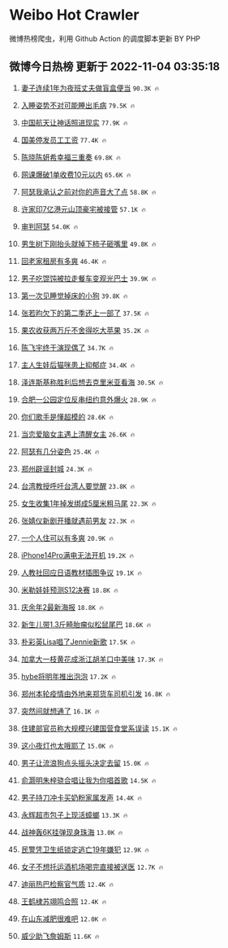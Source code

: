 # Weibo Hot Crawler 



微博热榜爬虫，利用 Github Action 的调度脚本更新 BY PHP 


## 微博今日热榜 更新于 2022-11-04 03:35:18 
1. [妻子连续1年为夜班丈夫做盲盒便当](https://s.weibo.com/weibo?q=%23%E5%A6%BB%E5%AD%90%E8%BF%9E%E7%BB%AD1%E5%B9%B4%E4%B8%BA%E5%A4%9C%E7%8F%AD%E4%B8%88%E5%A4%AB%E5%81%9A%E7%9B%B2%E7%9B%92%E4%BE%BF%E5%BD%93%23&t=31&band_rank=1&Refer=top) `90.3K 🔥` 

1. [入睡姿势不对可能睡出毛病](https://s.weibo.com/weibo?q=%23%E5%85%A5%E7%9D%A1%E5%A7%BF%E5%8A%BF%E4%B8%8D%E5%AF%B9%E5%8F%AF%E8%83%BD%E7%9D%A1%E5%87%BA%E6%AF%9B%E7%97%85%23&t=31&band_rank=2&Refer=top) `79.5K 🔥` 

1. [中国航天让神话照进现实](https://s.weibo.com/weibo?q=%23%E4%B8%AD%E5%9B%BD%E8%88%AA%E5%A4%A9%E8%AE%A9%E7%A5%9E%E8%AF%9D%E7%85%A7%E8%BF%9B%E7%8E%B0%E5%AE%9E%23&t=31&band_rank=3&Refer=top) `77.9K 🔥` 

1. [国美停发员工工资](https://s.weibo.com/weibo?q=%23%E5%9B%BD%E7%BE%8E%E5%81%9C%E5%8F%91%E5%91%98%E5%B7%A5%E5%B7%A5%E8%B5%84%23&t=31&band_rank=4&Refer=top) `77.4K 🔥` 

1. [陈晓陈妍希幸福三重奏](https://s.weibo.com/weibo?q=%23%E9%99%88%E6%99%93%E9%99%88%E5%A6%8D%E5%B8%8C%E5%B9%B8%E7%A6%8F%E4%B8%89%E9%87%8D%E5%A5%8F%23&t=31&band_rank=5&Refer=top) `69.8K 🔥` 

1. [网课爆破1单收费10元以内](https://s.weibo.com/weibo?q=%23%E7%BD%91%E8%AF%BE%E7%88%86%E7%A0%B41%E5%8D%95%E6%94%B6%E8%B4%B910%E5%85%83%E4%BB%A5%E5%86%85%23&t=31&band_rank=6&Refer=top) `65.6K 🔥` 

1. [阿瑟我承认之前对你的声音大了点](https://s.weibo.com/weibo?q=%23%E9%98%BF%E7%91%9F%E6%88%91%E6%89%BF%E8%AE%A4%E4%B9%8B%E5%89%8D%E5%AF%B9%E4%BD%A0%E7%9A%84%E5%A3%B0%E9%9F%B3%E5%A4%A7%E4%BA%86%E7%82%B9%23&t=31&band_rank=7&Refer=top) `58.8K 🔥` 

1. [许家印7亿港元山顶豪宅被接管](https://s.weibo.com/weibo?q=%23%E8%AE%B8%E5%AE%B6%E5%8D%B07%E4%BA%BF%E6%B8%AF%E5%85%83%E5%B1%B1%E9%A1%B6%E8%B1%AA%E5%AE%85%E8%A2%AB%E6%8E%A5%E7%AE%A1%23&t=31&band_rank=8&Refer=top) `57.1K 🔥` 

1. [审判阿瑟](https://s.weibo.com/weibo?q=%E5%AE%A1%E5%88%A4%E9%98%BF%E7%91%9F&t=31&band_rank=9&Refer=top) `54.0K 🔥` 

1. [男生树下刚抬头就掉下柿子砸嘴里](https://s.weibo.com/weibo?q=%23%E7%94%B7%E7%94%9F%E6%A0%91%E4%B8%8B%E5%88%9A%E6%8A%AC%E5%A4%B4%E5%B0%B1%E6%8E%89%E4%B8%8B%E6%9F%BF%E5%AD%90%E7%A0%B8%E5%98%B4%E9%87%8C%23&t=31&band_rank=10&Refer=top) `49.8K 🔥` 

1. [回老家租房有多爽](https://s.weibo.com/weibo?q=%23%E5%9B%9E%E8%80%81%E5%AE%B6%E7%A7%9F%E6%88%BF%E6%9C%89%E5%A4%9A%E7%88%BD%23&t=31&band_rank=11&Refer=top) `46.4K 🔥` 

1. [男子吃馄饨被拉走餐车变观光巴士](https://s.weibo.com/weibo?q=%23%E7%94%B7%E5%AD%90%E5%90%83%E9%A6%84%E9%A5%A8%E8%A2%AB%E6%8B%89%E8%B5%B0%E9%A4%90%E8%BD%A6%E5%8F%98%E8%A7%82%E5%85%89%E5%B7%B4%E5%A3%AB%23&t=31&band_rank=12&Refer=top) `39.9K 🔥` 

1. [第一次见睡觉掉床的小狗](https://s.weibo.com/weibo?q=%23%E7%AC%AC%E4%B8%80%E6%AC%A1%E8%A7%81%E7%9D%A1%E8%A7%89%E6%8E%89%E5%BA%8A%E7%9A%84%E5%B0%8F%E7%8B%97%23&t=31&band_rank=13&Refer=top) `39.8K 🔥` 

1. [张若昀欠下的第二季还上一部了](https://s.weibo.com/weibo?q=%23%E5%BC%A0%E8%8B%A5%E6%98%80%E6%AC%A0%E4%B8%8B%E7%9A%84%E7%AC%AC%E4%BA%8C%E5%AD%A3%E8%BF%98%E4%B8%8A%E4%B8%80%E9%83%A8%E4%BA%86%23&t=31&band_rank=14&Refer=top) `37.5K 🔥` 

1. [果农收获两万斤不舍得吃大苹果](https://s.weibo.com/weibo?q=%23%E6%9E%9C%E5%86%9C%E6%94%B6%E8%8E%B7%E4%B8%A4%E4%B8%87%E6%96%A4%E4%B8%8D%E8%88%8D%E5%BE%97%E5%90%83%E5%A4%A7%E8%8B%B9%E6%9E%9C%23&t=31&band_rank=15&Refer=top) `35.2K 🔥` 

1. [陈飞宇终于演现偶了](https://s.weibo.com/weibo?q=%23%E9%99%88%E9%A3%9E%E5%AE%87%E7%BB%88%E4%BA%8E%E6%BC%94%E7%8E%B0%E5%81%B6%E4%BA%86%23&t=31&band_rank=16&Refer=top) `34.7K 🔥` 

1. [主人生娃后猫咪患上抑郁症](https://s.weibo.com/weibo?q=%23%E4%B8%BB%E4%BA%BA%E7%94%9F%E5%A8%83%E5%90%8E%E7%8C%AB%E5%92%AA%E6%82%A3%E4%B8%8A%E6%8A%91%E9%83%81%E7%97%87%23&t=31&band_rank=17&Refer=top) `34.4K 🔥` 

1. [泽连斯基称胜利后想去克里米亚看海](https://s.weibo.com/weibo?q=%23%E6%B3%BD%E8%BF%9E%E6%96%AF%E5%9F%BA%E7%A7%B0%E8%83%9C%E5%88%A9%E5%90%8E%E6%83%B3%E5%8E%BB%E5%85%8B%E9%87%8C%E7%B1%B3%E4%BA%9A%E7%9C%8B%E6%B5%B7%23&t=31&band_rank=18&Refer=top) `30.5K 🔥` 

1. [合肥一公园定位反串纽约意外爆火](https://s.weibo.com/weibo?q=%23%E5%90%88%E8%82%A5%E4%B8%80%E5%85%AC%E5%9B%AD%E5%AE%9A%E4%BD%8D%E5%8F%8D%E4%B8%B2%E7%BA%BD%E7%BA%A6%E6%84%8F%E5%A4%96%E7%88%86%E7%81%AB%23&t=31&band_rank=19&Refer=top) `28.9K 🔥` 

1. [你们歌手是懂超模的](https://s.weibo.com/weibo?q=%23%E4%BD%A0%E4%BB%AC%E6%AD%8C%E6%89%8B%E6%98%AF%E6%87%82%E8%B6%85%E6%A8%A1%E7%9A%84%23&t=31&band_rank=20&Refer=top) `28.6K 🔥` 

1. [当恋爱脑女主遇上清醒女主](https://s.weibo.com/weibo?q=%23%E5%BD%93%E6%81%8B%E7%88%B1%E8%84%91%E5%A5%B3%E4%B8%BB%E9%81%87%E4%B8%8A%E6%B8%85%E9%86%92%E5%A5%B3%E4%B8%BB%23&t=31&band_rank=21&Refer=top) `26.6K 🔥` 

1. [阿瑟有几分姿色](https://s.weibo.com/weibo?q=%23%E9%98%BF%E7%91%9F%E6%9C%89%E5%87%A0%E5%88%86%E5%A7%BF%E8%89%B2%23&t=31&band_rank=22&Refer=top) `25.4K 🔥` 

1. [郑州辟谣封城](https://s.weibo.com/weibo?q=%23%E9%83%91%E5%B7%9E%E8%BE%9F%E8%B0%A3%E5%B0%81%E5%9F%8E%23&t=31&band_rank=23&Refer=top) `24.3K 🔥` 

1. [台湾教授呼吁台湾人要觉醒](https://s.weibo.com/weibo?q=%23%E5%8F%B0%E6%B9%BE%E6%95%99%E6%8E%88%E5%91%BC%E5%90%81%E5%8F%B0%E6%B9%BE%E4%BA%BA%E8%A6%81%E8%A7%89%E9%86%92%23&t=31&band_rank=24&Refer=top) `23.8K 🔥` 

1. [女生收集1年掉发绑成5厘米粗马尾](https://s.weibo.com/weibo?q=%23%E5%A5%B3%E7%94%9F%E6%94%B6%E9%9B%861%E5%B9%B4%E6%8E%89%E5%8F%91%E7%BB%91%E6%88%905%E5%8E%98%E7%B1%B3%E7%B2%97%E9%A9%AC%E5%B0%BE%23&t=31&band_rank=25&Refer=top) `22.3K 🔥` 

1. [张婧仪新剧开播就遇前男友](https://s.weibo.com/weibo?q=%23%E5%BC%A0%E5%A9%A7%E4%BB%AA%E6%96%B0%E5%89%A7%E5%BC%80%E6%92%AD%E5%B0%B1%E9%81%87%E5%89%8D%E7%94%B7%E5%8F%8B%23&t=31&band_rank=26&Refer=top) `22.3K 🔥` 

1. [一个人住可以有多爽](https://s.weibo.com/weibo?q=%23%E4%B8%80%E4%B8%AA%E4%BA%BA%E4%BD%8F%E5%8F%AF%E4%BB%A5%E6%9C%89%E5%A4%9A%E7%88%BD%23&t=31&band_rank=27&Refer=top) `20.9K 🔥` 

1. [iPhone14Pro满电无法开机](https://s.weibo.com/weibo?q=%23iPhone14Pro%E6%BB%A1%E7%94%B5%E6%97%A0%E6%B3%95%E5%BC%80%E6%9C%BA%23&t=31&band_rank=28&Refer=top) `19.2K 🔥` 

1. [人教社回应日语教材插图争议](https://s.weibo.com/weibo?q=%23%E4%BA%BA%E6%95%99%E7%A4%BE%E5%9B%9E%E5%BA%94%E6%97%A5%E8%AF%AD%E6%95%99%E6%9D%90%E6%8F%92%E5%9B%BE%E4%BA%89%E8%AE%AE%23&t=31&band_rank=29&Refer=top) `19.1K 🔥` 

1. [米勒娃娃预测S12决赛](https://s.weibo.com/weibo?q=%23%E7%B1%B3%E5%8B%92%E5%A8%83%E5%A8%83%E9%A2%84%E6%B5%8BS12%E5%86%B3%E8%B5%9B%23&t=31&band_rank=30&Refer=top) `18.8K 🔥` 

1. [庆余年2最新海报](https://s.weibo.com/weibo?q=%23%E5%BA%86%E4%BD%99%E5%B9%B42%E6%9C%80%E6%96%B0%E6%B5%B7%E6%8A%A5%23&t=31&band_rank=31&Refer=top) `18.8K 🔥` 

1. [新生儿带1.3斤畸胎瘤似松鼠尾巴](https://s.weibo.com/weibo?q=%23%E6%96%B0%E7%94%9F%E5%84%BF%E5%B8%A61.3%E6%96%A4%E7%95%B8%E8%83%8E%E7%98%A4%E4%BC%BC%E6%9D%BE%E9%BC%A0%E5%B0%BE%E5%B7%B4%23&t=31&band_rank=32&Refer=top) `18.6K 🔥` 

1. [朴彩英Lisa唱了Jennie新歌](https://s.weibo.com/weibo?q=%23%E6%9C%B4%E5%BD%A9%E8%8B%B1Lisa%E5%94%B1%E4%BA%86Jennie%E6%96%B0%E6%AD%8C%23&t=31&band_rank=33&Refer=top) `17.5K 🔥` 

1. [加拿大一枝黄花成浙江胡羊口中美味](https://s.weibo.com/weibo?q=%23%E5%8A%A0%E6%8B%BF%E5%A4%A7%E4%B8%80%E6%9E%9D%E9%BB%84%E8%8A%B1%E6%88%90%E6%B5%99%E6%B1%9F%E8%83%A1%E7%BE%8A%E5%8F%A3%E4%B8%AD%E7%BE%8E%E5%91%B3%23&t=31&band_rank=34&Refer=top) `17.3K 🔥` 

1. [hybe将明年推出泡泡](https://s.weibo.com/weibo?q=%23hybe%E5%B0%86%E6%98%8E%E5%B9%B4%E6%8E%A8%E5%87%BA%E6%B3%A1%E6%B3%A1%23&t=31&band_rank=35&Refer=top) `17.2K 🔥` 

1. [郑州本轮疫情由外地来郑货车司机引发](https://s.weibo.com/weibo?q=%23%E9%83%91%E5%B7%9E%E6%9C%AC%E8%BD%AE%E7%96%AB%E6%83%85%E7%94%B1%E5%A4%96%E5%9C%B0%E6%9D%A5%E9%83%91%E8%B4%A7%E8%BD%A6%E5%8F%B8%E6%9C%BA%E5%BC%95%E5%8F%91%23&t=31&band_rank=36&Refer=top) `16.8K 🔥` 

1. [突然间就想通了](https://s.weibo.com/weibo?q=%23%E7%AA%81%E7%84%B6%E9%97%B4%E5%B0%B1%E6%83%B3%E9%80%9A%E4%BA%86%23&t=31&band_rank=37&Refer=top) `16.1K 🔥` 

1. [住建部官员称大规模兴建国营食堂系误读](https://s.weibo.com/weibo?q=%23%E4%BD%8F%E5%BB%BA%E9%83%A8%E5%AE%98%E5%91%98%E7%A7%B0%E5%A4%A7%E8%A7%84%E6%A8%A1%E5%85%B4%E5%BB%BA%E5%9B%BD%E8%90%A5%E9%A3%9F%E5%A0%82%E7%B3%BB%E8%AF%AF%E8%AF%BB%23&t=31&band_rank=38&Refer=top) `15.1K 🔥` 

1. [这小夜灯也太哦耶了](https://s.weibo.com/weibo?q=%23%E8%BF%99%E5%B0%8F%E5%A4%9C%E7%81%AF%E4%B9%9F%E5%A4%AA%E5%93%A6%E8%80%B6%E4%BA%86%23&t=31&band_rank=39&Refer=top) `15.0K 🔥` 

1. [男子让流浪狗点头摇头决定去留](https://s.weibo.com/weibo?q=%23%E7%94%B7%E5%AD%90%E8%AE%A9%E6%B5%81%E6%B5%AA%E7%8B%97%E7%82%B9%E5%A4%B4%E6%91%87%E5%A4%B4%E5%86%B3%E5%AE%9A%E5%8E%BB%E7%95%99%23&t=31&band_rank=40&Refer=top) `15.0K 🔥` 

1. [俞灏明朱梓骁合唱让我为你唱首歌](https://s.weibo.com/weibo?q=%23%E4%BF%9E%E7%81%8F%E6%98%8E%E6%9C%B1%E6%A2%93%E9%AA%81%E5%90%88%E5%94%B1%E8%AE%A9%E6%88%91%E4%B8%BA%E4%BD%A0%E5%94%B1%E9%A6%96%E6%AD%8C%23&t=31&band_rank=41&Refer=top) `14.5K 🔥` 

1. [男子持刀冲卡买奶粉家属发声](https://s.weibo.com/weibo?q=%23%E7%94%B7%E5%AD%90%E6%8C%81%E5%88%80%E5%86%B2%E5%8D%A1%E4%B9%B0%E5%A5%B6%E7%B2%89%E5%AE%B6%E5%B1%9E%E5%8F%91%E5%A3%B0%23&t=31&band_rank=42&Refer=top) `14.4K 🔥` 

1. [永辉超市包子上现活蟑螂](https://s.weibo.com/weibo?q=%23%E6%B0%B8%E8%BE%89%E8%B6%85%E5%B8%82%E5%8C%85%E5%AD%90%E4%B8%8A%E7%8E%B0%E6%B4%BB%E8%9F%91%E8%9E%82%23&t=31&band_rank=43&Refer=top) `13.3K 🔥` 

1. [战神轰6K挂弹现身珠海](https://s.weibo.com/weibo?q=%23%E6%88%98%E7%A5%9E%E8%BD%B06K%E6%8C%82%E5%BC%B9%E7%8E%B0%E8%BA%AB%E7%8F%A0%E6%B5%B7%23&t=31&band_rank=44&Refer=top) `13.0K 🔥` 

1. [民警凭卫生纸锁定逃亡19年嫌犯](https://s.weibo.com/weibo?q=%23%E6%B0%91%E8%AD%A6%E5%87%AD%E5%8D%AB%E7%94%9F%E7%BA%B8%E9%94%81%E5%AE%9A%E9%80%83%E4%BA%A119%E5%B9%B4%E5%AB%8C%E7%8A%AF%23&t=31&band_rank=45&Refer=top) `12.9K 🔥` 

1. [女子不想托运酒机场喝完直接被送医](https://s.weibo.com/weibo?q=%23%E5%A5%B3%E5%AD%90%E4%B8%8D%E6%83%B3%E6%89%98%E8%BF%90%E9%85%92%E6%9C%BA%E5%9C%BA%E5%96%9D%E5%AE%8C%E7%9B%B4%E6%8E%A5%E8%A2%AB%E9%80%81%E5%8C%BB%23&t=31&band_rank=46&Refer=top) `12.7K 🔥` 

1. [迪丽热巴检察官气质](https://s.weibo.com/weibo?q=%23%E8%BF%AA%E4%B8%BD%E7%83%AD%E5%B7%B4%E6%A3%80%E5%AF%9F%E5%AE%98%E6%B0%94%E8%B4%A8%23&t=31&band_rank=47&Refer=top) `12.4K 🔥` 

1. [王鹤棣苏翊鸣合照](https://s.weibo.com/weibo?q=%23%E7%8E%8B%E9%B9%A4%E6%A3%A3%E8%8B%8F%E7%BF%8A%E9%B8%A3%E5%90%88%E7%85%A7%23&t=31&band_rank=48&Refer=top) `12.4K 🔥` 

1. [在山东减肥很难吧](https://s.weibo.com/weibo?q=%23%E5%9C%A8%E5%B1%B1%E4%B8%9C%E5%87%8F%E8%82%A5%E5%BE%88%E9%9A%BE%E5%90%A7%23&t=31&band_rank=49&Refer=top) `12.0K 🔥` 

1. [威少助飞詹姆斯](https://s.weibo.com/weibo?q=%23%E5%A8%81%E5%B0%91%E5%8A%A9%E9%A3%9E%E8%A9%B9%E5%A7%86%E6%96%AF%23&t=31&band_rank=50&Refer=top) `11.6K 🔥` 

